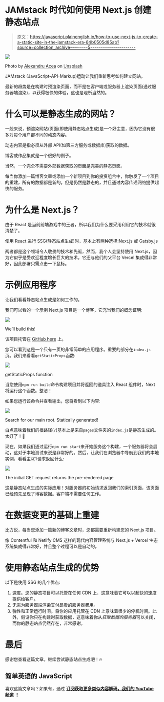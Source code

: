 # JAMstack 时代如何使用 Next.js 创建静态站点

> 原文：<https://javascript.plainenglish.io/how-to-use-next-js-to-create-a-static-site-in-the-jamstack-era-64b0505d85ab?source=collection_archive---------5----------------------->

![](img/98e645c345cb7facc9aa4594b1d7bd24.png)

Photo by [Alexandru Acea](https://unsplash.com/@alexacea?utm_source=medium&utm_medium=referral) on [Unsplash](https://unsplash.com?utm_source=medium&utm_medium=referral)

JAMstack (JavaScript-API-Markup)运动让我们重新思考如何建立网站。

最新的趋势是在构建时预渲染页面，而不是在客户端或服务器上渲染页面(通过服务器端渲染)，以获得极快的体验，这也是理所当然的。

# 什么可以是静态生成的网站？

一般来说，预渲染网站/页面(即使用静态站点生成)是一个好主意，因为它没有很多对每个用户都不同的动态内容。

动态内容是指必须从外部 API(如第三方服务或数据库)获取的数据。

博客或作品集就是一个很好的例子。

当然，一个完全不需要外部数据获取的页面是完美的静态页面。

每当你添加一篇博客文章或添加一个新项目到你的投资组合中，你触发了一个项目的重建，所有的数据都是新的。但是仍然是静态的，并且通过内容传递网络提供超快的服务。

# 为什么是 Next.js？

由于 React 是当前前端游戏中的王者，所以我们为什么要采用利用它的技术就很清楚了。

使用 React 进行 SSG(静态站点生成)时，基本上有两种选择:Next.js 或 Gatsby.js

两者都是这个领域令人敬畏的技术和先驱，然而，我个人会坚持使用 Next.js，因为它似乎是受欢迎程度增长巨大的技术。它还与他们的父平台 Vercel 集成得非常好，因此部署只需点击一下鼠标。

# 示例应用程序

让我们看看静态站点生成是如何工作的。

我们可以看的一个示例 Next.js 项目是一个博客，它充当我们的概念证明:

![](img/9802fa1936ceb47ab308fe5ae5e96802.png)

We’ll build this!

该项目托管在 [GitHub here](https://github.com/adamkss/Next.js-Static-Site-Generation-POC) 上。

您可以看到这是一个只有一页的非常简单的应用程序。重要的部分在`index.js`页。我们来看看`getStaticProps`函数:

![](img/6b4add781892799167488378190f20fd.png)

getStaticProps function

当您使用`npm run build`命令构建项目并将返回的道具注入 React 组件时，Next 将运行这个函数。整洁！

如果您运行该命令并查看输出，您将看到以下内容:

![](img/8e142e134c2ccbb907669eec30a2fa20.png)

Search for our main root. Statically generated!

白点意味着我们的根路径(`/`)基本上是来自`pages`文件夹的`index.js`是静态生成的。太好了！🎉

现在，如果我们通过运行`npm run start`来开始服务这个构建，一个服务器将会启动，这对于本地测试来说是非常好的。然后，让我们在浏览器中导航到我们的本地实例，看看主`GET`请求返回什么:

![](img/48eb5bc137c16db48c16d0715aead6c0.png)

The initial GET request returns the pre-rendered page

这是静态站点生成的实际应用！对服务器的初始请求返回我们的索引页面，该页面已经预先呈现了博客数据。客户端不需要任何工作。

# 在数据变更的基础上重建

比方说，每当您添加一篇新的博客文章时，您都需要重新构建您的 Next.js 项目。

像 Contentful 和 Netlify CMS 这样的现代内容管理系统与 Next.js + Vercel 生态系统集成得非常好，并且整个过程可以是自动的。

# 使用静态站点生成的优势

以下是使用 SSG 的几个优点:

1.  速度。您的静态项目可以托管在任何 CDN 上，这意味着它可以以超快的速度提供给客户。
2.  无需为服务器端渲染支付昂贵的服务器费用。
3.  弹性和正常运行时间。将你的应用托管在 CDN 上意味着很少的停机时间。此外，假设你只在构建时获取数据，这意味着你从*获取数据的服务器*可以关闭，而你的静态站点仍然存在，非常感谢。

# 最后

感谢您查看这篇文章。继续尝试静态站点生成吧！🔥

## 简单英语的 JavaScript

喜欢这篇文章吗？如果有，通过 [**订阅获取更多类似内容解码，我们的 YouTube 频道**](https://www.youtube.com/channel/UCtipWUghju290NWcn8jhyAw) **！**